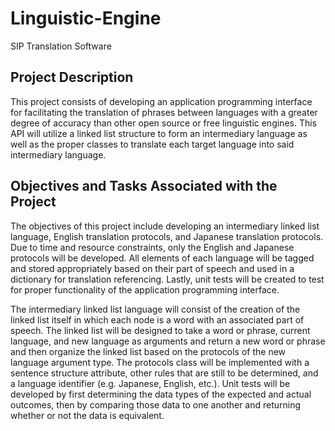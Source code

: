 # Linguistic-Engine
SIP Translation Software

## Project Description
This project consists of developing an application programming interface for facilitating the translation of phrases 
between languages with a greater degree of accuracy than other open source or free linguistic engines. This API will 
utilize a linked list structure to form an intermediary language as well as the proper classes to translate each target
language into said intermediary language. 

## Objectives and Tasks Associated with the Project
The objectives of this project include developing an intermediary linked list language, English translation protocols, 
and Japanese translation protocols. Due to time and resource constraints, only the English and Japanese protocols will 
be developed. All elements of each language will be tagged and stored appropriately based on their part of speech and 
used in a dictionary for translation referencing. Lastly, unit tests will be created to test for proper functionality of
the application programming interface.

The intermediary linked list language will consist of the creation of the linked list itself in which each node is a 
word with an associated part of speech. The linked list will be designed to take a word or phrase, current language, 
and new language as arguments and return a new word or phrase and then organize the linked list based on the protocols 
of the new language argument type. The protocols class will be implemented with a sentence structure attribute, other 
rules that are still to be determined, and a language identifier (e.g. Japanese, English, etc.). Unit tests will be 
developed by first determining the data types of the expected and actual outcomes, then by comparing those data to one 
another and returning whether or not the data is equivalent. 
